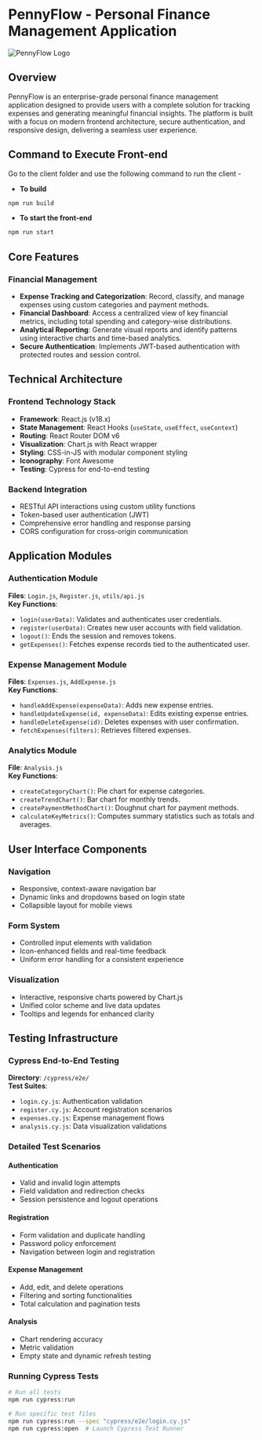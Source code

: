 # PennyFlow - Personal Finance Management Application

![PennyFlow Logo](/static/assets/logo_Penny_Flow.png)

## Overview

PennyFlow is an enterprise-grade personal finance management application designed to provide users with a complete solution for tracking expenses and generating meaningful financial insights. The platform is built with a focus on modern frontend architecture, secure authentication, and responsive design, delivering a seamless user experience.

## Command to Execute Front-end
Go to the client folder and use the following command to run the client - 
- **To build**
```bash
npm run build
```

- **To start the front-end**
```bash
npm run start
```

## Core Features

### Financial Management
- **Expense Tracking and Categorization**: Record, classify, and manage expenses using custom categories and payment methods.
- **Financial Dashboard**: Access a centralized view of key financial metrics, including total spending and category-wise distributions.
- **Analytical Reporting**: Generate visual reports and identify patterns using interactive charts and time-based analytics.
- **Secure Authentication**: Implements JWT-based authentication with protected routes and session control.

## Technical Architecture

### Frontend Technology Stack
- **Framework**: React.js (v18.x)
- **State Management**: React Hooks (`useState`, `useEffect`, `useContext`)
- **Routing**: React Router DOM v6
- **Visualization**: Chart.js with React wrapper
- **Styling**: CSS-in-JS with modular component styling
- **Iconography**: Font Awesome
- **Testing**: Cypress for end-to-end testing

### Backend Integration
- RESTful API interactions using custom utility functions
- Token-based user authentication (JWT)
- Comprehensive error handling and response parsing
- CORS configuration for cross-origin communication

## Application Modules

### Authentication Module
**Files**: `Login.js`, `Register.js`, `utils/api.js`  
**Key Functions**:
- `login(userData)`: Validates and authenticates user credentials.
- `register(userData)`: Creates new user accounts with field validation.
- `logout()`: Ends the session and removes tokens.
- `getExpenses()`: Fetches expense records tied to the authenticated user.

### Expense Management Module
**Files**: `Expenses.js`, `AddExpense.js`  
**Key Functions**:
- `handleAddExpense(expenseData)`: Adds new expense entries.
- `handleUpdateExpense(id, expenseData)`: Edits existing expense entries.
- `handleDeleteExpense(id)`: Deletes expenses with user confirmation.
- `fetchExpenses(filters)`: Retrieves filtered expenses.

### Analytics Module
**File**: `Analysis.js`  
**Key Functions**:
- `createCategoryChart()`: Pie chart for expense categories.
- `createTrendChart()`: Bar chart for monthly trends.
- `createPaymentMethodChart()`: Doughnut chart for payment methods.
- `calculateKeyMetrics()`: Computes summary statistics such as totals and averages.

## User Interface Components

### Navigation
- Responsive, context-aware navigation bar
- Dynamic links and dropdowns based on login state
- Collapsible layout for mobile views

### Form System
- Controlled input elements with validation
- Icon-enhanced fields and real-time feedback
- Uniform error handling for a consistent experience

### Visualization
- Interactive, responsive charts powered by Chart.js
- Unified color scheme and live data updates
- Tooltips and legends for enhanced clarity

## Testing Infrastructure

### Cypress End-to-End Testing
**Directory**: `/cypress/e2e/`  
**Test Suites**:
- `login.cy.js`: Authentication validation
- `register.cy.js`: Account registration scenarios
- `expenses.cy.js`: Expense management flows
- `analysis.cy.js`: Data visualization validations

### Detailed Test Scenarios

#### Authentication
- Valid and invalid login attempts
- Field validation and redirection checks
- Session persistence and logout operations

#### Registration
- Form validation and duplicate handling
- Password policy enforcement
- Navigation between login and registration

#### Expense Management
- Add, edit, and delete operations
- Filtering and sorting functionalities
- Total calculation and pagination tests

#### Analysis
- Chart rendering accuracy
- Metric validation
- Empty state and dynamic refresh testing

### Running Cypress Tests
```bash
# Run all tests
npm run cypress:run

# Run specific test files
npm run cypress:run --spec "cypress/e2e/login.cy.js"
npm run cypress:open  # Launch Cypress Test Runner
